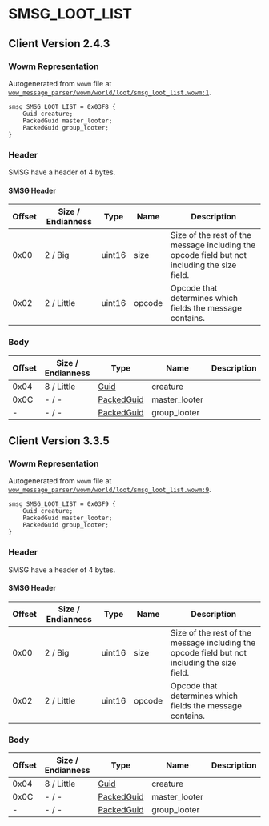 # SMSG_LOOT_LIST

## Client Version 2.4.3

### Wowm Representation

Autogenerated from `wowm` file at [`wow_message_parser/wowm/world/loot/smsg_loot_list.wowm:1`](https://github.com/gtker/wow_messages/tree/main/wow_message_parser/wowm/world/loot/smsg_loot_list.wowm#L1).
```rust,ignore
smsg SMSG_LOOT_LIST = 0x03F8 {
    Guid creature;
    PackedGuid master_looter;
    PackedGuid group_looter;
}
```
### Header

SMSG have a header of 4 bytes.

#### SMSG Header

| Offset | Size / Endianness | Type   | Name   | Description |
| ------ | ----------------- | ------ | ------ | ----------- |
| 0x00   | 2 / Big           | uint16 | size   | Size of the rest of the message including the opcode field but not including the size field.|
| 0x02   | 2 / Little        | uint16 | opcode | Opcode that determines which fields the message contains.|

### Body

| Offset | Size / Endianness | Type | Name | Description | Comment |
| ------ | ----------------- | ---- | ---- | ----------- | ------- |
| 0x04 | 8 / Little | [Guid](../spec/packed-guid.md) | creature |  |  |
| 0x0C | - / - | [PackedGuid](../spec/packed-guid.md) | master_looter |  |  |
| - | - / - | [PackedGuid](../spec/packed-guid.md) | group_looter |  |  |

## Client Version 3.3.5

### Wowm Representation

Autogenerated from `wowm` file at [`wow_message_parser/wowm/world/loot/smsg_loot_list.wowm:9`](https://github.com/gtker/wow_messages/tree/main/wow_message_parser/wowm/world/loot/smsg_loot_list.wowm#L9).
```rust,ignore
smsg SMSG_LOOT_LIST = 0x03F9 {
    Guid creature;
    PackedGuid master_looter;
    PackedGuid group_looter;
}
```
### Header

SMSG have a header of 4 bytes.

#### SMSG Header

| Offset | Size / Endianness | Type   | Name   | Description |
| ------ | ----------------- | ------ | ------ | ----------- |
| 0x00   | 2 / Big           | uint16 | size   | Size of the rest of the message including the opcode field but not including the size field.|
| 0x02   | 2 / Little        | uint16 | opcode | Opcode that determines which fields the message contains.|

### Body

| Offset | Size / Endianness | Type | Name | Description | Comment |
| ------ | ----------------- | ---- | ---- | ----------- | ------- |
| 0x04 | 8 / Little | [Guid](../spec/packed-guid.md) | creature |  |  |
| 0x0C | - / - | [PackedGuid](../spec/packed-guid.md) | master_looter |  |  |
| - | - / - | [PackedGuid](../spec/packed-guid.md) | group_looter |  |  |


